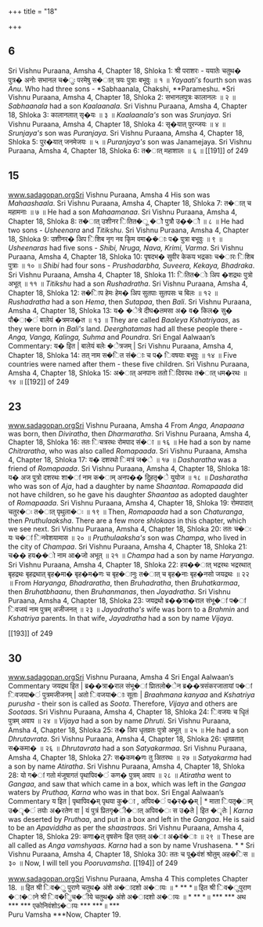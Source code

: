 +++
title = "18"

+++


## 6
Sri Vishnu Puraana, Amsha 4, Chapter 18, Shloka 1: श्री पराशरः - ययातेः चतुथ� पुत्र� अनोः सभानल च�ुः परमेषु स�ात् त्रयः पुत्राः बभूवुः ॥ १ ॥ *Yayaati's* fourth son was *Anu*. Who had three sons - *Sabhaanala, Chakshi, **Parameshu. *Sri Vishnu Puraana, Amsha 4, Chapter 18, Shloka 2: सभानलपुत्रः कालानलः ॥ २ ॥ *Sabhaanala* had a son *Kaalaanala*. Sri Vishnu Puraana, Amsha 4, Chapter 18, Shloka 3: कालानलात् सृ�यः ॥ ३ ॥ *Kaalaanala's* son was *Srunjaya*. Sri Vishnu Puraana, Amsha 4, Chapter 18, Shloka 4: सृ�यात् पुरन्जयः ॥ ४ ॥ *Srunjaya's* son was *Puranjaya*. Sri Vishnu Puraana, Amsha 4, Chapter 18, Shloka 5: पुर�यात् जनमेजयः ॥ ५ ॥ *Puranjaya's* son was Janamejaya. Sri Vishnu Puraana, Amsha 4, Chapter 18, Shloka 6:  त�ात् महाशालः ॥ ६ ॥  [[191]] of 249 





## 15
www.sadagopan.orgSri Vishnu Puraana, Amsha 4 His son was *Mahaashaala*. Sri Vishnu Puraana, Amsha 4, Chapter 18, Shloka 7: त�ात् च महामनाः ॥ ७ ॥ He had a son *Mahaamanaa*. Sri Vishnu Puraana, Amsha 4, Chapter 18, Shloka 8: त�ात् उशीनर ितित�ू �ौ पुत्रौ उ��ौ ॥ ८ ॥ He had two sons - *Usheenara* and *Titikshu*. Sri Vishnu Puraana, Amsha 4, Chapter 18, Shloka 9: उशीनर� अिप िशिब नृग नव कृिम वमा��ाः प� पुत्रा बभूवुः ॥ ९ ॥ *Usheenaras* had five sons - *Shibi, Nruga, Nava, Krimi, Varma*. Sri Vishnu Puraana, Amsha 4, Chapter 18, Shloka 10: पृषदभ� सुवीर केकय भद्रकाः च�ारः िशिब पुत्राः ॥ १० ॥ *Shibi* had four sons - *Prushadarbha, Suveera, Kekaya, Bhadraka*. Sri Vishnu Puraana, Amsha 4, Chapter 18, Shloka 11: ितित�ोः अिप �शद्रथः पुत्रो अभूत् ॥ ११ ॥ *Titikshu* had a son *Rushadratha*. Sri Vishnu Puraana, Amsha 4, Chapter 18, Shloka 12: त�ािप हेमः हेम� अिप सुतपाः सुतपसः च बिलः ॥ १२ ॥ *Rushadratha* had a son *Hema*, then *Sutapaa*, then *Bali*. Sri Vishnu Puraana, Amsha 4, Chapter 18, Shloka 13: य� �ेत्रे दीघ�तमसा अ� व� किल� सु� पौ�ा�ं बालेयं �त्रमज�त ॥ १३ ॥ They are called *Baaleya Kshatriyaas*, as they were born in *Bali's* land. *Deerghatamas* had all these people there - *Anga, Vanga, Kalinga, Suhma* and *Poundra*. Sri Engal Aalwaan’s Commentary: य� इित | बालेयं बलेः �ेत्रजम् | Sri Vishnu Puraana, Amsha 4, Chapter 18, Shloka 14: तत् नाम स�ित सं�ाः च प� िवषयाः बभूवुः ॥ १४ ॥ Five countries were named after them - these five children. Sri Vishnu Puraana, Amsha 4, Chapter 18, Shloka 15:  अ�ात् अनपानः ततो िदिवरथः त�ात् धम�रथः ॥ १४ ॥  [[192]] of 249 





## 23
www.sadagopan.orgSri Vishnu Puraana, Amsha 4 From *Anga, Anapaana* was born, then *Diviratha*, then *Dharmaratha*. Sri Vishnu Puraana, Amsha 4, Chapter 18, Shloka 16: ततः िचत्ररथः रोमपाद सं�ा ॥ १६ ॥ He had a son by name *Chitraratha*, who was also called *Romapaada*. Sri Vishnu Puraana, Amsha 4, Chapter 18, Shloka 17: य� दशरथो िमत्रं ज�े ॥ १७ ॥ *Dasharatha* was a friend of *Romapaada*. Sri Vishnu Puraana, Amsha 4, Chapter 18, Shloka 18: य� अज पुत्रो दशरथः शा�ां नाम क�ाम् अनप�� दुिहतृ�े युयोज ॥ १८ ॥ *Dasharatha* who was son of *Aja*, had a daughter by name *Shaantaa*. *Romapaada* did not have children, so he gave his daughter *Shaantaa* as adopted daughter of *Romapaada*. Sri Vishnu Puraana, Amsha 4, Chapter 18, Shloka 19: रोमपादात् चतुर�ः त�ात् पृथुला�ः ॥ १९ ॥ Then, *Romapaada* had a son *Chaturanga*, then *Pruthulaaksha*. There are a few more *shlokaas* in this chapter, which we see next. Sri Vishnu Puraana, Amsha 4, Chapter 18, Shloka 20: ततः च�ः यः च�ां िनवेशयामास ॥ २० ॥ *Pruthulaaksha's* son was *Champa*, who lived in the city of *Champaa*. Sri Vishnu Puraana, Amsha 4, Chapter 18, Shloka 21: च�� हय��ो नाम आ�जो अभूत् ॥ २१ ॥ *Champa* had a son by name *Haryanga*. Sri Vishnu Puraana, Amsha 4, Chapter 18, Shloka 22: हय��ात् भद्ररथः भद्ररथात् बृहद्रथः बृहद्रथात् बृह�मा� बृह�म�णः च बृह�ानुः त�ात् च बृह�नाः बृह�नसो जयद्रथः ॥ २२ ॥ From *Haryanga, Bhadraratha*, then *Bruhadratha*, then *Bruhatkarmaa*, then *Bruhatbhaanu*, then *Bruhanmanas*, then *Jayadratha*. Sri Vishnu Puraana, Amsha 4, Chapter 18, Shloka 23:  जयद्रथो ब्र��त्रा�राल संभू�ां प�ां िवजयं नाम पुत्रम् अजीजनत् ॥ २३ ॥ *Jayadratha's* wife was born to a *Brahmin* and *Kshatriya* parents. In that wife, *Jayadratha* had a son by name *Vijaya*. 



 [[193]] of 249 





## 30
www.sadagopan.orgSri Vishnu Puraana, Amsha 4 Sri Engal Aalwaan’s Commentary जयद्रथ इित | ब्र��त्रा�राल संभू�ां प्राितलो�ेन ब्र��त्रसंकरजातायां प�ां िवजया�ं पुत्रमजीजनम् | अतो िवजया�ाः सूताः | *Braahmana kanyaa* and *Kshatriya purusha* - their son is called as *Soota*. Therefore, *Vijaya* and others are *Sootaas*. Sri Vishnu Puraana, Amsha 4, Chapter 18, Shloka 24: िवजयः च धृितं पुत्रम् अवाप ॥ २४ ॥ *Vijaya* had a son by name *Dhruti*. Sri Vishnu Puraana, Amsha 4, Chapter 18, Shloka 25: त� अिप धृतव्रतः पुत्रो अभूत् ॥ २५ ॥ He had a son *Dhrutavrata*. Sri Vishnu Puraana, Amsha 4, Chapter 18, Shloka 26: धृतव्रतात् स�कमा� ॥ २६ ॥ *Dhrutavrata* had a son *Satyakarmaa*. Sri Vishnu Puraana, Amsha 4, Chapter 18, Shloka 27: स�कम�णः तु अितरथः ॥ २७ ॥ *Satyakarma* had a son by name *Atiratha*. Sri Vishnu Puraana, Amsha 4, Chapter 18, Shloka 28: यो ग�ां गतो मंजूषागतं पृथापिव�ं कण� पुत्रम् अवाप ॥ २८ ॥ *Atiratha* went to *Gangaa*, and saw that which came in a box, which was left in the *Gangaa* waters by *Pruthaa, Karna* who was in that box. Sri Engal Aalwaan’s Commentary य इित | पृथापिव�म् पृथया कु�ा , अपिव�ं प�र��म् | \* माता िपतृ�ाम् उ�ृ�ं तयोः अ�रतेण वा | यं पुत्रं प्रितगृ�ी�ात् अपिव�ः स उ�ते | इित �ृतेः | *Karna* was deserted by *Pruthaa*, and put in a box and left in the *Gangaa*. He is said to be an *Apaviddha* as per the *shaastraas*. Sri Vishnu Puraana, Amsha 4, Chapter 18, Shloka 29: कणा�त् वृषसेनः इित एतत् अ�ा अ�वं�ाः ॥ २९ ॥ These are all called as *Anga vamshyaas. Karna* had a son by name Vrushasena. * * Sri Vishnu Puraana, Amsha 4, Chapter 18, Shloka 30:  ततः च पू�वंशं श्रोतुम् अह�िस ॥ ३० ॥ Now, I will tell you *Pooruvamsha*.  [[194]] of 249 



www.sadagopan.orgSri Vishnu Puraana, Amsha 4 This completes Chapter 18. ॥ इित श्री िव�ु पुराणे चतुथ� अंशे अ�ादशो अ�ायः ॥ * ** *॥ इित श्री िव�ुपुराण �ा�ाने श्री िव�ुिच�ीये चतुथ� अंशे अ�ादशो अ�ायः ॥ * ** *॥ *** *** अथ *** *** एकोनिवंशोऽ�ायः *** ***॥ ***   
Puru Vamsha ***Now, Chapter 19. 
